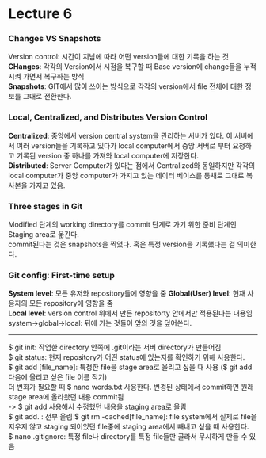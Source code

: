 # Lecture 6

### Changes VS Snapshots  
Version control: 시간이 지남에 따라 어떤 version들에 대한 기록을 하는 것  
**CHanges**: 각각의 Version에서 시점을 복구할 때 Base version에 change들을 누적시켜 가면서 복구하는 방식  
**Snapshots**: GIT에서 많이 쓰이는 방식으로 각각의 version에서 file 전체에 대한 정보를 그대로 전환한다.  
### Local, Centralized, and Distributes Version Control
**Centralized**: 중앙에서 version central system을 관리하는 서버가 있다. 이 서버에서 여러 version들을 기록하고 있다가 local computer에서 중앙 서버로 부터 요청하고 기록된 version 중 하나를 가져와 local computer에 저장한다.  
**Distributed**: Server Computer가 있다는 점에서 Centralized와 동일하지만 각각의 local computer가 중앙 computer가 가지고 있는 데이터 베이스를 통채로 그대로 복사본을 가지고 있음.  

### Three stages in Git
Modified 단계의 working directory를 commit 단계로 가기 위한 준비 단계인 Staging area로 옮긴다.  
commit된다는 것은 snapshots을 찍었다. 혹은 특정 version을 기록했다는 걸 의미한다.  

### Git config: First-time setup      
**System level**: 모든 유저와 repository들에 영향을 줌
**Global(User) level**: 현재 사용자의 모든 repository에 영향을 줌  
**Local level**: version control 위에서 만든 repositorty 안에서만 적용된다는 내용임
system->global->local: 뒤에 가는 것들이 앞의 것을 덮어쓴다.

---

$ git init: 작업한 directory 안쪽에 .git이라는 서버 directory가 만들어짐  
$ git status: 현재 repository가 어떤 status에 있는지를 확인하기 위해 사용한다.  
$ git add [file_name]: 특정한 file을 stage area로 올리고 싶을 때 사용 ($ git add 다음에 올리고 싶은 file 이름 적기)  
더 변화가 필요할 때 $ nano words.txt 사용한다. 변경된 상태에서 commit하면 원래 stage area에 올라왔던 내용 commit됨  
-> $ git add 사용해서 수정했던 내용을 staging area로 올림  
$ git add. : 전부 올림 
$ git rm -cached[file_name]: file system에서 실제로 file을 지우지 않고 staging 되어있던 file중에 staging area에서 빼내고 싶을 때 사용한다.  
$ nano .gitignore: 특정 file나 directory를 특정 file들만 골라서 무시하게 만들 수 있음




